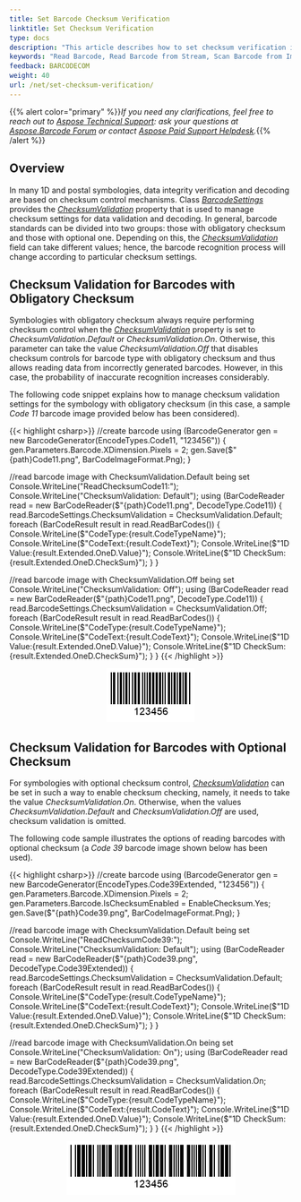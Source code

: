 ```yaml
---
title: Set Barcode Checksum Verification
linktitle: Set Checksum Verification
type: docs
description: "This article describes how to set checksum verification in Aspose.BarCode for .NET"
keywords: "Read Barcode, Read Barcode from Stream, Scan Barcode from Image, Read Many Barcodes in One Image, Aspose.BarCode, Read Barcode C#"
feedback: BARCODECOM
weight: 40
url: /net/set-checksum-verification/
---
```


{{% alert color="primary" %}}*If you need any clarifications, feel free to reach out to [Aspose Technical Support](/barcode/net/technical-support/): ask your questions at [Aspose.Barcode Forum](https://forum.aspose.com/c/barcode/13) or contact [Aspose Paid Support Helpdesk](https://helpdesk.aspose.com/).*{{% /alert %}}

## **Overview**
In many 1D and postal symbologies, data integrity verification and decoding are based on checksum control mechanisms. Class [*BarcodeSettings*](https://reference.aspose.com/barcode/net/aspose.barcode.barcoderecognition/barcodesettings
) provides the [*ChecksumValidation*](https://reference.aspose.com/barcode/net/aspose.barcode.barcoderecognition/barcodesettings/properties/checksumvalidation) property that is used to manage checksum settings for data validation and decoding. In general, barcode standards can be divided into two groups: those with obligatory checksum and those with optional one. Depending on this, the [*ChecksumValidation*](https://reference.aspose.com/barcode/net/aspose.barcode.barcoderecognition/barcodesettings/properties/checksumvalidation) field can take different values; hence, the barcode recognition process will change according to particular checksum settings.  

## **Checksum Validation for Barcodes with Obligatory Checksum**
Symbologies with obligatory checksum always require performing checksum control when the [*ChecksumValidation*](https://reference.aspose.com/barcode/net/aspose.barcode.barcoderecognition/barcodesettings/properties/checksumvalidation) property is set to *ChecksumValidation.Default* or *ChecksumValidation.On*. Otherwise, this parameter can take the value *ChecksumValidation.Off* that disables checksum controls for barcode type with obligatory checksum and thus allows reading data from incorrectly generated barcodes. However, in this case, the probability of inaccurate recognition increases considerably.  
  
The following code snippet explains how to manage checksum validation settings for the symbology with obligatory checksum (in this case, a sample *Code 11* barcode image provided below has been considered). 
 
{{< highlight csharp>}}
//create barcode
using (BarcodeGenerator gen = new BarcodeGenerator(EncodeTypes.Code11, "123456"))
{
    gen.Parameters.Barcode.XDimension.Pixels = 2;
    gen.Save($"{path}Code11.png", BarCodeImageFormat.Png);
}

//read barcode image with ChecksumValidation.Default being set
Console.WriteLine("ReadChecksumCode11:");
Console.WriteLine("ChecksumValidation: Default");
using (BarCodeReader read = new BarCodeReader($"{path}Code11.png", DecodeType.Code11))
{
    read.BarcodeSettings.ChecksumValidation = ChecksumValidation.Default;
    foreach (BarCodeResult result in read.ReadBarCodes())
    {
        Console.WriteLine($"CodeType:{result.CodeTypeName}");
        Console.WriteLine($"CodeText:{result.CodeText}");
        Console.WriteLine($"1D Value:{result.Extended.OneD.Value}");
        Console.WriteLine($"1D CheckSum:{result.Extended.OneD.CheckSum}");
    }
}

//read barcode image with ChecksumValidation.Off being set
Console.WriteLine("ChecksumValidation: Off");
using (BarCodeReader read = new BarCodeReader($"{path}Code11.png", DecodeType.Code11))
{
    read.BarcodeSettings.ChecksumValidation = ChecksumValidation.Off;
    foreach (BarCodeResult result in read.ReadBarCodes())
    {
        Console.WriteLine($"CodeType:{result.CodeTypeName}");
        Console.WriteLine($"CodeText:{result.CodeText}");
        Console.WriteLine($"1D Value:{result.Extended.OneD.Value}");
        Console.WriteLine($"1D CheckSum:{result.Extended.OneD.CheckSum}");
    }
}
{{< /highlight >}}
  
<p align="center"><img src="code11.png"></p> 

## **Checksum Validation for Barcodes with Optional Checksum**
For symbologies with optional checksum control, [*ChecksumValidation*](https://reference.aspose.com/barcode/net/aspose.barcode.barcoderecognition/barcodesettings/properties/checksumvalidation) can be set in such a way to enable checksum checking, namely, it needs to take the value *ChecksumValidation.On*. Otherwise, when the values *ChecksumValidation.Default* and *ChecksumValidation.Off* are used, checksum validation is omitted.  
  
The following code sample illustrates the options of reading barcodes with optional checksum (a *Code 39* barcode image shown below has been used). 
  
{{< highlight csharp>}}
//create barcode
using (BarcodeGenerator gen = new BarcodeGenerator(EncodeTypes.Code39Extended, "123456"))
{
    gen.Parameters.Barcode.XDimension.Pixels = 2;
    gen.Parameters.Barcode.IsChecksumEnabled = EnableChecksum.Yes;
    gen.Save($"{path}Code39.png", BarCodeImageFormat.Png);
}

//read barcode image with ChecksumValidation.Default being set
Console.WriteLine("ReadChecksumCode39:");
Console.WriteLine("ChecksumValidation: Default");
using (BarCodeReader read = new BarCodeReader($"{path}Code39.png", DecodeType.Code39Extended))
{
    read.BarcodeSettings.ChecksumValidation = ChecksumValidation.Default;
    foreach (BarCodeResult result in read.ReadBarCodes())
    {
        Console.WriteLine($"CodeType:{result.CodeTypeName}");
        Console.WriteLine($"CodeText:{result.CodeText}");
        Console.WriteLine($"1D Value:{result.Extended.OneD.Value}");
        Console.WriteLine($"1D CheckSum:{result.Extended.OneD.CheckSum}");
    }
}

//read barcode image with ChecksumValidation.On being set
Console.WriteLine("ChecksumValidation: On");
using (BarCodeReader read = new BarCodeReader($"{path}Code39.png", DecodeType.Code39Extended))
{
    read.BarcodeSettings.ChecksumValidation = ChecksumValidation.On;
    foreach (BarCodeResult result in read.ReadBarCodes())
    {
        Console.WriteLine($"CodeType:{result.CodeTypeName}");
        Console.WriteLine($"CodeText:{result.CodeText}");
        Console.WriteLine($"1D Value:{result.Extended.OneD.Value}");
        Console.WriteLine($"1D CheckSum:{result.Extended.OneD.CheckSum}");
    }
}
{{< /highlight >}}
  
<p align="center"><img src="code39.png"></p>

